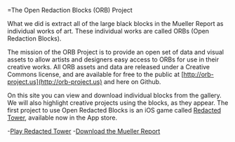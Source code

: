 =The Open Redaction Blocks (ORB) Project

What we did is extract all of the large black blocks in the Mueller Report as individual works of art. These individual works are called ORBs (Open Redaction Blocks).

The mission of the ORB Project is to provide an open set of data and visual assets to allow artists and designers easy access to ORBs for use in their creative works. All ORB assets and data are released under a Creative Commons license, and are available for free to the public at [http://orb-project.us](http://orb-project.us) and here on Github.

On this site you can view and download individual blocks from the gallery. We will also highlight creative projects using the blocks, as they appear. The first project to use Open Redacted Blocks is an iOS game called [Redacted Tower](https://apps.apple.com/us/app/redacted-tower/id1463453940), available now in the App store.


-[Play Redacted Tower](https://apps.apple.com/us/app/redacted-tower/id1463453940)
-[Download the Mueller Report](https://www.justice.gov/storage/report.pdf)